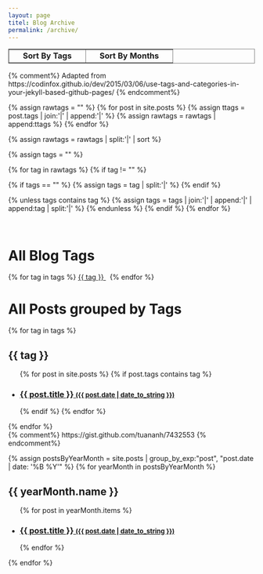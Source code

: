 ```yaml
---
layout: page
titel: Blog Archive
permalink: /archive/
---
```




<script>
var choose = function(index){
  document.getElementById("label" + index).style["font-weight"]="bold";
  document.getElementById("label" + (3 - index)).style["font-weight"]="normal";
  document.getElementById("section" + index).style["display"]="block";
  document.getElementById("section" + (3 - index)).style["display"]="none";
}
</script>

<table style="text-align:center; vertical-align:middle; width:100%; border-collapse:collapse; border-style:solid;" border="1">
  <tr>
    <td>
      <span id="label1" style="cursor:pointer; font-weight:bold; padding:20px 20px 20px 20px;" onclick="choose(1);">Sort By Tags</span>
    </td>
    <td id="td2" onclick="choose(2); padding:5px;">
      <span id="label1" style="cursor:pointer; font-weight:bold; padding:20px 20px 20px 20px;" onclick="choose(1);">Sort By Months</span>
    </td>
  </tr>
</table>





<div id="section1">
{% comment%}
Adapted from https://codinfox.github.io/dev/2015/03/06/use-tags-and-categories-in-your-jekyll-based-github-pages/
{% endcomment%}

{% assign rawtags = "" %}
{% for post in site.posts %}
{% assign ttags = post.tags | join:'|' | append:'|' %}
{% assign rawtags = rawtags | append:ttags %}
{% endfor %}

{% assign rawtags = rawtags | split:'|' | sort %}

{% assign tags = "" %}

{% for tag in rawtags %}
{% if tag != "" %}

{% if tags == "" %}
{% assign tags = tag | split:'|' %}
{% endif %}

{% unless tags contains tag %}
{% assign tags = tags | join:'|' | append:'|' | append:tag | split:'|' %}
{% endunless %}
{% endif %}
{% endfor %}


<br/>
<h1>All Blog Tags</h1>
{% for tag in tags %}
<a href="#{{ tag | slugify }}" class="tag"> {{ tag }} </a> &nbsp;
{% endfor %}

<br/>
<h1>All Posts grouped by Tags</h1>
{% for tag in tags %}
<h2 id="{{ tag | slugify }}">{{ tag }}</h2>
<ul class="codinfox-category-list">
  {% for post in site.posts %}
  {% if post.tags contains tag %}
  <li>
    <h3>
      <a href="{{ post.url }}">
        {{ post.title }}
        <span style="font-size:small;">({{ post.date | date_to_string }})</span>
      </a>
    </h3>
  </li>
  {% endif %}
  {% endfor %}
</ul>
{% endfor %}
</div>





<div id="section2">
{% comment%}
https://gist.github.com/tuananh/7432553
{% endcomment%}

{% assign postsByYearMonth = site.posts | group_by_exp:"post", "post.date | date: '%B %Y'"  %}
{% for yearMonth in postsByYearMonth %}
  <h2>{{ yearMonth.name }}</h2>
    <ul class="codinfox-category-list">
      {% for post in yearMonth.items %}
        <li>
		  <h3>
		    <a href="{{ post.url }}">
			  {{ post.title }}
			  <span style="font-size:small;">({{ post.date | date_to_string }})</span>
			</a>
		  </h3>
		</li>
      {% endfor %}
    </ul>
{% endfor %}
</div>